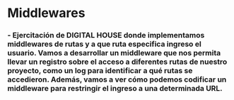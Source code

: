 # Middlewares #
### - Ejercitación de DIGITAL HOUSE donde implementamos middlewares de rutas y a que ruta especifica ingreso el usuario. Vamos a desarrollar un middleware que nos permita llevar un registro sobre el acceso a diferentes rutas de nuestro proyecto, como un log para identificar a qué rutas se accedieron. Además, vamos a ver cómo podemos codificar un middleware para restringir el ingreso a una determinada URL.</h3>

